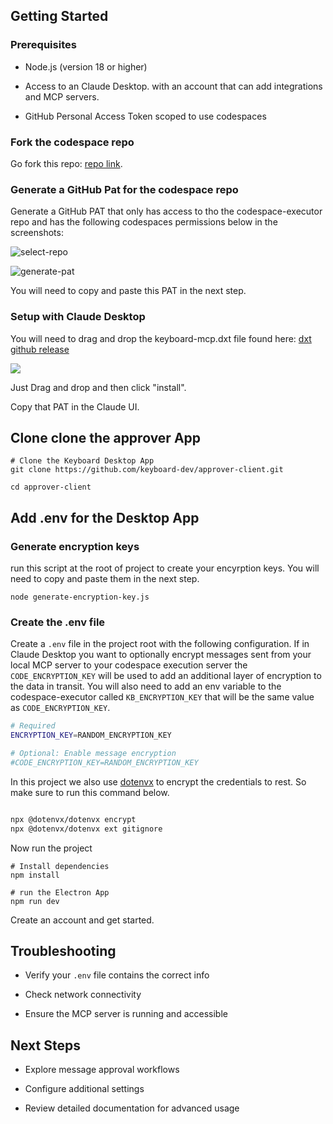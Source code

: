 ## Getting Started

### Prerequisites

* Node.js (version 18 or higher)

* Access to an Claude Desktop. with an account that can add integrations and MCP servers.

* GitHub Personal Access Token scoped to use codespaces

### Fork the codespace repo

Go fork this repo: [repo link](https://github.com/keyboard-dev/codespace-executor).

### Generate a GitHub Pat for the codespace repo

Generate a GitHub PAT that only has access to tho the codespace-executor repo and has the following codespaces permissions below in the screenshots:

![select-repo](/img/select_repo.png)

![generate-pat](/img/pat.png)

You will need to copy and paste this PAT in the next step.

### Setup with Claude Desktop 

You will need to drag and drop the keyboard-mcp.dxt file found here: [dxt github release](https://github.com/keyboard-dev/keyboard-mcp/releases)

![](/img/desktop.png)

Just Drag and drop and then click "install". 

Copy that PAT in the Claude  UI.

## Clone clone the approver App

```
# Clone the Keyboard Desktop App
git clone https://github.com/keyboard-dev/approver-client.git

cd approver-client
```

## Add .env for the Desktop App

### Generate encryption keys

run this script at the root of project to create your encyrption keys.  You will need to copy and paste them in the next step.

```
node generate-encryption-key.js
```

### Create the .env file

Create a `.env` file in the project root with the following configuration.  If in Claude Desktop you want to optionally encrypt messages sent from your local MCP server to your codespace execution server the `CODE_ENCRYPTION_KEY` will be used to add an additional layer of encryption to the data in transit.  You will also need to add an env variable to the codespace-executor called `KB_ENCRYPTION_KEY` that will be the same value as `CODE_ENCRYPTION_KEY`.  

```bash
# Required
ENCRYPTION_KEY=RANDOM_ENCRYPTION_KEY

# Optional: Enable message encryption
#CODE_ENCRYPTION_KEY=RANDOM_ENCRYPTION_KEY
```

In this project we also use [dotenvx](https://dotenvx.com) to encrypt the credentials to rest.  So make sure to run this command below.

```bash

npx @dotenvx/dotenvx encrypt
npx @dotenvx/dotenvx ext gitignore

```

Now run the project

```
# Install dependencies
npm install

# run the Electron App
npm run dev
```

Create an account and get started.

## Troubleshooting

* Verify your `.env` file contains the correct info

* Check network connectivity

* Ensure the MCP server is running and accessible

## Next Steps

* Explore message approval workflows

* Configure additional settings

* Review detailed documentation for advanced usage
